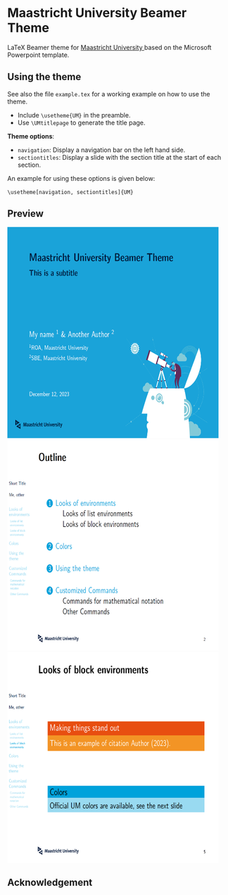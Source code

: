 # Maastricht University Beamer Theme

LaTeX Beamer theme for [Maastricht University ](https://www.maastrichtuniversity.nl/nl) based on the Microsoft Powerpoint template.


## Using the theme

See also the file `example.tex` for a working example on how to use the theme.

- Include `\usetheme{UM}` in the preamble.
- Use `\UMtitlepage` to generate the title page.

**Theme options**:

- `navigation`: Display a navigation bar on the left hand side.
- `sectiontitles`: Display a slide with the section title at the start of each section.

An example for using these options is given below:
```
\usetheme[navigation, sectiontitles]{UM}
```

## Preview
<img src="https://raw.githubusercontent.com/ziyue16/beamerthemeUM/main/exampleimage1.png" height="480" width="480">
<img src="https://raw.githubusercontent.com/ziyue16/beamerthemeUM/main/exampleimage2.png" height="480" width="480">
<img src="https://raw.githubusercontent.com/ziyue16/beamerthemeUM/main/exampleimage3.png" height="480" width="480">

## Acknowledgement
